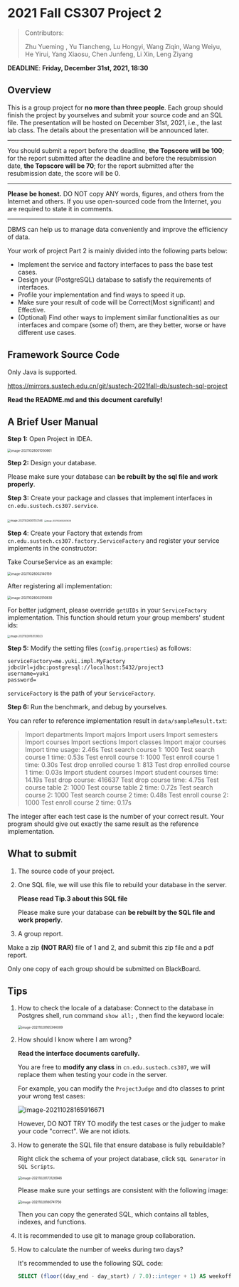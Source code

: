 # 2021 Fall CS307 Project 2

> Contributors:
>
> Zhu Yueming , Yu Tiancheng, Lu Hongyi, Wang Ziqin, Wang Weiyu, He Yirui, Yang Xiaosu, Chen Junfeng, Li Xin, Leng Ziyang



**DEADLINE**: **Friday, December 31st, 2021, 18:30**



## Overview

This is a group project for **no more than three people**. Each group should finish the project by yourselves and submit your source code and an SQL file. The presentation will be hosted on December 31st, 2021, i.e., the last lab class. The details about the presentation will be announced later.

---

You should submit a report before the deadline, **the Topscore will be 100**; for the report submitted after the deadline and before the resubmission date, **the Topscore will be 70**; for the report submitted after the resubmission date, the score will be 0.

---

**Please be honest.** DO NOT copy ANY words, figures, and others from the Internet and others. If you use open-sourced code from the Internet, you are required to state it in comments.

---

DBMS can help us to manage data conveniently and improve the efficiency of data. 

Your work of project Part 2 is mainly divided into the following parts below: 

- Implement the service and factory interfaces to pass the base test cases. 
- Design your (PostgreSQL) database to satisfy the requirements of interfaces. 
- Profile your implementation and find ways to speed it up. 
- Make sure your result of code will be Correct(Most significant) and Effective.
- (Optional) Find other ways to implement similar functionalities as our interfaces and compare (some of) them, are they better, worse or have different use cases. 



## Framework Source Code

Only Java is supported.

https://mirrors.sustech.edu.cn/git/sustech-2021fall-db/sustech-sql-project

**Read the README.md and this document carefully!**



## A Brief User Manual

**Step 1:** Open Project in IDEA.

<img src="document_assets/image-20211028001050661.png" alt="image-20211028001050661" style="zoom:50%;" />

**Step 2:** Design your database.

Please make sure your database can **be rebuilt by the sql file and work properly**.

**Step 3:** Create your package and classes that implement interfaces in `cn.edu.sustech.cs307.service`.

<img src="document_assets/image-20211028001553146.png" alt="image-20211028001553146" style="zoom:40%;" />

<img src="document_assets/image-20211028002001639.png" alt="image-20211028002001639" style="zoom:30%;" />

**Step 4**: Create your Factory that extends from `cn.edu.sustech.cs307.factory.ServiceFactory` and register your service implements in the constructor:

Take CourseService as an example:

<img src="document_assets/image-20211028002140159.png" alt="image-20211028002140159" style="zoom:50%;" />

After registering all implementation:

<img src="document_assets/image-20211028002510830.png" alt="image-20211028002510830" style="zoom:50%;" />

For better judgment, please override `getUIDs` in your `ServiceFactory` implementation. This function should return your group members' student ids:

<img src="document_assets/image-20211028163139023.png" alt="image-20211028163139023" style="zoom:40%;" />



**Step 5:** Modify the setting files (`config.properties`) as follows:

```properties
serviceFactory=me.yuki.impl.MyFactory
jdbcUrl=jdbc:postgresql://localhost:5432/project3
username=yuki
password=
```

`serviceFactory` is the path of your `ServiceFactory`.



**Step 6:** Run the benchmark, and debug by yourselves.

You can refer to reference implementation result in `data/sampleResult.txt`:


>Import departments
>Import majors
>Import users
>Import semesters
>Import courses
>Import sections
>Import classes
>Import major courses
>Import time usage: 2.46s
>Test search course 1: 1000
>Test search course 1 time: 0.53s
>Test enroll course 1: 1000
>Test enroll course 1 time: 0.30s
>Test drop enrolled course 1: 813
>Test drop enrolled course 1 time: 0.03s
>Import student courses
>Import student courses time: 14.19s
>Test drop course: 416637
>Test drop course time: 4.75s
>Test course table 2: 1000
>Test course table 2 time: 0.72s
>Test search course 2: 1000
>Test search course 2 time: 0.48s
>Test enroll course 2: 1000
>Test enroll course 2 time: 0.17s

The integer after each test case is the number of your correct result. Your program should give out exactly the same result as the reference implementation.



## What to submit

1. The source code of your project.

2. One SQL file, we will use this file to rebuild your database in the server.

   **Please read Tip.3 about this SQL file**

   Please make sure your database can **be rebuilt by the SQL file and work properly**.

3. A group report.

Make a zip **(NOT RAR)** file of 1 and 2, and submit this zip file and a pdf report.



Only one copy of each group should be submitted on BlackBoard.


## Tips

1. How to check the locale of a database:
   Connect to the database in Postgres shell, run command `show all;` , then find the keyword locale:

   <img src="document_assets/image-20211028165344089.png" alt="image-20211028165344089" style="zoom:50%;" />

2. How should I know where I am wrong?

   **Read the interface documents carefully.**

   You are free to **modify any class** in `cn.edu.sustech.cs307`, we will replace them when testing your code in the server.

   For example, you can modify the `ProjectJudge` and dto classes to print your wrong test cases:

   ![image-20211028165916671](document_assets/image-20211028165916671.png)

   However, DO NOT TRY TO modify the test cases or the judger to make your code "correct". We are not idiots.

3. How to generate the SQL file that ensure database is fully rebuildable?

   Right click the schema of your project database, click ``SQL Generator`` in ``SQL Scripts``.

   <img src="document_assets/image-20211028173126946.png" alt="image-20211028173126946" style="zoom:50%;" />

   Please make sure your settings are consistent with the following image:

   <img src="document_assets/image-20211028180741756.png" alt="image-20211028180741756" style="zoom:50%;" />

   Then you can copy the generated SQL, which contains all tables, indexes, and functions.
   
4. It is recommended to use git to manage group collaboration.

5. How to calculate the number of weeks during two days?

   It's recommended to use the following SQL code:

   ```sql
   SELECT (floor((day_end - day_start) / 7.0)::integer + 1) AS weekoffset;
   ```

   

   
